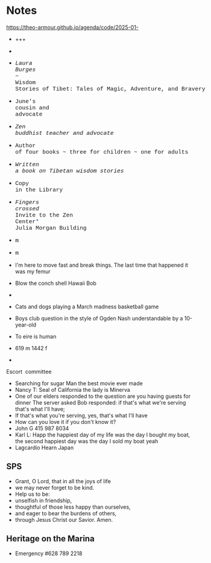 # Notes

<a href="https://theo-armour.github.io/agenda/code/2025-01-11/#README.md">https://theo-armour.github.io/agenda/code/2025-01-</a>

* +++<div style="background-color: rgb(255, 255, 255); font-family: Consolas, &quot;Courier New&quot;, monospace; font-size: 15px; line-height: 20px; white-space: pre;">
* 

* <em style="font-family: Consolas, &quot;Courier New&quot;, monospace; font-size: 15px; white-space: pre;">Laura Burges<span style="color: #0451a5;"></span></em><span style="background-color: rgb(255, 255, 255); font-family: Consolas, &quot;Courier New&quot;, monospace; font-size: 15px; white-space: pre;"> ~ </span><span style="background-color: rgb(255, 255, 255); font-family: Consolas, &quot;Courier New&quot;, monospace; font-size: 15px; white-space: pre;">Wisdom Stories of Tibet: Tales of Magic, Adventure, and Bravery</span>
* <span style="background-color: rgb(255, 255, 255); font-family: Consolas, &quot;Courier New&quot;, monospace; font-size: 15px; white-space: pre;">June's cousin and advocate</span><em style="font-family: Consolas, &quot;Courier New&quot;, monospace; font-size: 15px; white-space: pre;"> </em>
* <em style="font-family: Consolas, &quot;Courier New&quot;, monospace; font-size: 15px; white-space: pre;">Zen buddhist teacher and advocate</em>
* <span style="background-color: rgb(255, 255, 255); font-family: Consolas, &quot;Courier New&quot;, monospace; font-size: 15px; white-space: pre;">Author of four books ~ three for children ~ one for adults</span>
* <em style="font-family: Consolas, &quot;Courier New&quot;, monospace; font-size: 15px; white-space: pre;">Written a book on Tibetan wisdom stories</em>
* <span style="background-color: rgb(255, 255, 255); font-family: Consolas, &quot;Courier New&quot;, monospace; font-size: 15px; white-space: pre;">Copy in the Library</span>
* <em style="font-family: Consolas, &quot;Courier New&quot;, monospace; font-size: 15px; white-space: pre;">Fingers crossed<span style="color: #0451a5;"></span></em><span style="background-color: rgb(255, 255, 255); font-family: Consolas, &quot;Courier New&quot;, monospace; font-size: 15px; white-space: pre;"> Invite to the Zen Center</span><span style="font-family: Consolas, &quot;Courier New&quot;, monospace; font-size: 15px; white-space: pre; color: rgb(4, 81, 165);">*</span><span style="background-color: rgb(255, 255, 255); font-family: Consolas, &quot;Courier New&quot;, monospace; font-size: 15px; white-space: pre;"> Julia Morgan Building</span>
* <span style="background-color: rgb(255, 255, 255); font-family: Consolas, &quot;Courier New&quot;, monospace; font-size: 15px; white-space: pre;">m</span>
* <span style="background-color: rgb(255, 255, 255); font-family: Consolas, &quot;Courier New&quot;, monospace; font-size: 15px; white-space: pre;">m</span>
* I'm here to move fast and break things. The last time that happened it was my femur
* Blow the conch shell Hawaii Bob&nbsp;
* 
* Cats and dogs playing a March madness basketball game&nbsp;
* Boys club question in the style of Ogden Nash understandable by a 10-year-old
* To eire is human
* 619 m 1442 f
* 

Escort&nbsp; committee

* Searching for sugar Man the best movie ever made
* Nancy T: Seal of California the lady is Minerva&nbsp;
* One of our elders responded to the question are you having guests for dinner The server asked Bob responded: if that's what we're serving that's what I'll have; 
* If that's what you're serving, yes, that's what I'll have
* How can you love it if you don't know it?
* John G 415 987 8034
* Karl L: Happ the happiest day of my life was the day I bought my boat, the second happiest day was the day I sold my boat yeah&nbsp;
* Lagcardio Hearn Japan

## SPS

* Grant, O Lord, that in all the joys of life
* we may never forget to be kind.
* Help us to be:
* unselfish in friendship,
* thoughtful of those less happy than ourselves,
* and eager to bear the burdens of others,
* through Jesus Christ our Savior. Amen.

## Heritage on the Marina

* Emergency #628 789 2218